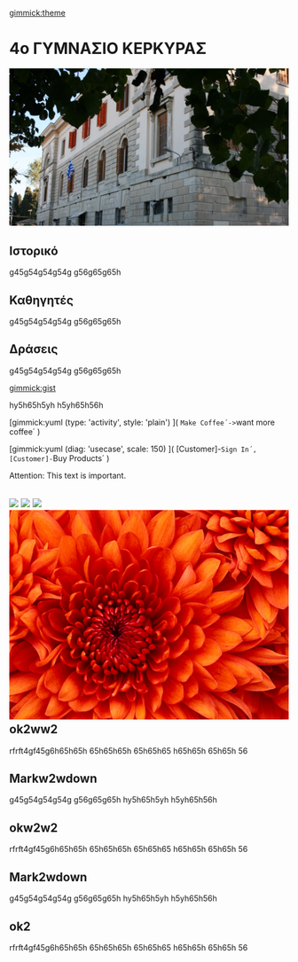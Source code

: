 [gimmick:theme](flatly)

# 4ο ΓΥΜΝΑΣΙΟ ΚΕΡΚΥΡΑΣ


![](img/gymnasio.jpg)

Ιστορικό
--------
g45g54g54g54g
g56g65g65h


Καθηγητές
--------
g45g54g54g54g
g56g65g65h


Δράσεις
--------
g45g54g54g54g
g56g65g65h


[gimmick:gist](5641564)


hy5h65h5yh
h5yh65h56h

[gimmick:yuml (type: 'activity', style: 'plain') ]( `Make Coffee´->`want more coffee´ )


[gimmick:yuml (diag: 'usecase', scale: 150) ]( [Customer]-`Sign In´, [Customer]-`Buy Products´ )
 
 Attention: This text is important.

 ![](http://placekitten.com/g/400/350)
![](http://placekitten.com/g/400/350)
![](http://placekitten.com/g/400/350)
![](img/Chrysanthemum.jpg)
ok2ww2
--------

rfrft4gf45g6h65h65h
65h65h65h
65h65h65
h65h65h
65h65h
56

[](http://www.youtube.com/watch?v=RMINSD7MmT4)

 

Markw2wdown
--------
g45g54g54g54g
g56g65g65h
hy5h65h5yh
h5yh65h56h

okw2w2
--------

rfrft4gf45g6h65h65h
65h65h65h
65h65h65
h65h65h
65h65h
56

Mark2wdown
--------
g45g54g54g54g
g56g65g65h
hy5h65h5yh
h5yh65h56h

ok2
--------

rfrft4gf45g6h65h65h
65h65h65h
65h65h65
h65h65h
65h65h
56

